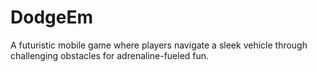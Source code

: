 # DodgeEm
 A futuristic mobile game where players navigate a sleek vehicle through challenging obstacles for adrenaline-fueled fun.
